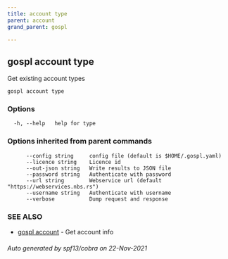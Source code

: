 ```yaml
---
title: account type
parent: account
grand_parent: gospl

---
```

## gospl account type

Get existing account types

```
gospl account type
```

### Options

```
  -h, --help   help for type
```

### Options inherited from parent commands

```
      --config string     config file (default is $HOME/.gospl.yaml)
      --licence string    Licence id
      --out-json string   Write results to JSON file
      --password string   Authenticate with password
      --url string        Webservice url (default "https://webservices.nbs.rs")
      --username string   Authenticate with username
      --verbose           Dump request and response
```

### SEE ALSO

* [gospl account](index.md)	 - Get account info

###### Auto generated by spf13/cobra on 22-Nov-2021

